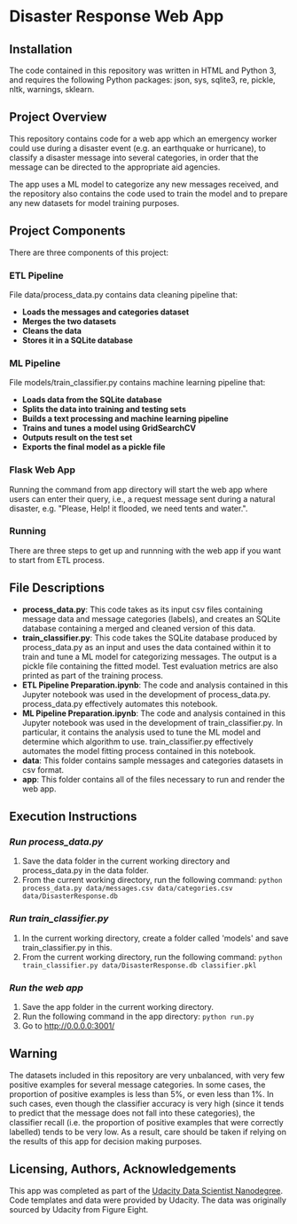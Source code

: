 # Disaster Response Web App

## Installation
The code contained in this repository was written in HTML and Python 3, and requires the following Python packages: json, sys, sqlite3, re, pickle, nltk, warnings, sklearn.

## Project Overview
This repository contains code for a web app which an emergency worker could use during a disaster event (e.g. an earthquake or hurricane), to classify a disaster message into several categories, in order that the message can be directed to the appropriate aid agencies. 

The app uses a ML model to categorize any new messages received, and the repository also contains the code used to train the model and to prepare any new datasets for model training purposes.

## Project Components
There are three components of this project:

### ETL Pipeline

File data/process_data.py contains data cleaning pipeline that:

* **Loads the messages and categories dataset**
* **Merges the two datasets**
* **Cleans the data**
* **Stores it in a SQLite database**

### ML Pipeline

File models/train_classifier.py contains machine learning pipeline that:

* **Loads data from the SQLite database**
* **Splits the data into training and testing sets**
* **Builds a text processing and machine learning pipeline**
* **Trains and tunes a model using GridSearchCV**
* **Outputs result on the test set**
* **Exports the final model as a pickle file**

### Flask Web App

Running the command from app directory will start the web app where users can enter their query, i.e., a request message sent during a natural disaster, e.g. "Please, Help! it flooded, we need tents and water.".

### Running

There are three steps to get up and runnning with the web app if you want to start from ETL process.

## File Descriptions
* **process_data.py**: This code takes as its input csv files containing message data and message categories (labels), and creates an SQLite database containing a merged and cleaned version of this data.
* **train_classifier.py**: This code takes the SQLite database produced by process_data.py as an input and uses the data contained within it to train and tune a ML model for categorizing messages. The output is a pickle file containing the fitted model. Test evaluation metrics are also printed as part of the training process.
* **ETL Pipeline Preparation.ipynb**: The code and analysis contained in this Jupyter notebook was used in the development of process_data.py. process_data.py effectively automates this notebook.
* **ML Pipeline Preparation.ipynb**: The code and analysis contained in this Jupyter notebook was used in the development of train_classifier.py. In particular, it contains the analysis used to tune the ML model and determine which algorithm to use. train_classifier.py effectively automates the model fitting process contained in this notebook.
* **data**: This folder contains sample messages and categories datasets in csv format.
* **app**: This folder contains all of the files necessary to run and render the web app.

## Execution Instructions
### ***Run process_data.py***
1. Save the data folder in the current working directory and process_data.py in the data folder.
2. From the current working directory, run the following command:
`python process_data.py data/messages.csv data/categories.csv data/DisasterResponse.db`

### ***Run train_classifier.py***
1. In the current working directory, create a folder called 'models' and save train_classifier.py in this.
2. From the current working directory, run the following command:
`python train_classifier.py data/DisasterResponse.db classifier.pkl`

### ***Run the web app***
1. Save the app folder in the current working directory.
2. Run the following command in the app directory:
    `python run.py`
3. Go to http://0.0.0.0:3001/

## Warning
The datasets included in this repository are very unbalanced, with very few positive examples for several message categories. In some cases, the proportion of positive examples is less than 5%, or even less than 1%. In such cases, even though the classifier accuracy is very high (since it tends to predict that the message does not fall into these categories), the classifier recall (i.e. the proportion of positive examples that were correctly labelled) tends to be very low. As a result, care should be taken if relying on the results of this app for decision making purposes.

## Licensing, Authors, Acknowledgements
This app was completed as part of the [Udacity Data Scientist Nanodegree](https://www.udacity.com/course/data-scientist-nanodegree--nd025). Code templates and data were provided by Udacity. The data was originally sourced by Udacity from Figure Eight.
